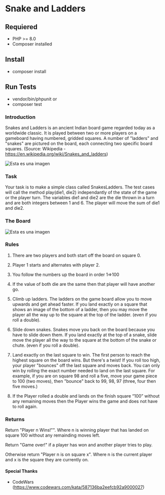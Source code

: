 # Snake and Ladders

## Requiered

- PHP >= 8.0
- Composer installed

## Install

- composer install

## Run Tests

- vendor/bin/phpunit
or
- composer test

### Introduction

Snakes and Ladders is an ancient Indian board game regarded today as a worldwide classic. It is played between two or more players on a gameboard having numbered, gridded squares. A number of "ladders" and "snakes" are pictured on the board, each connecting two specific board squares. (Source: Wikipedia - https://en.wikipedia.org/wiki/Snakes_and_ladders)

![Esta es una imagen](https://raw.githubusercontent.com/adrianeyre/codewars/master/Ruby/Authored/snakesandladders.jpg)

### Task

Your task is to make a simple class called SnakesLadders. The test cases will call the method play(die1, die2) independantly of the state of the game or the player turn. The variables die1 and die2 are the die thrown in a turn and are both integers between 1 and 6. The player will move the sum of die1 and die2.

### The Board

![Esta es una imagen](https://raw.githubusercontent.com/adrianeyre/codewars/master/Ruby/Authored/snakesandladdersboard.jpg)

### Rules

1.  There are two players and both start off the board on square 0.

2.  Player 1 starts and alternates with player 2.

3.  You follow the numbers up the board in order 1=>100

4.  If the value of both die are the same then that player will have another go.

5.  Climb up ladders. The ladders on the game board allow you to move upwards and get ahead faster. If you land exactly on a square that shows an image of the bottom of a ladder, then you may move the player all the way up to the square at the top of the ladder. (even if you roll a double).

6.  Slide down snakes. Snakes move you back on the board because you have to slide down them. If you land exactly at the top of a snake, slide move the player all the way to the square at the bottom of the snake or chute. (even if you roll a double).

7.  Land exactly on the last square to win. The first person to reach the highest square on the board wins. But there's a twist! If you roll too high, your player "bounces" off the last square and moves back. You can only win by rolling the exact number needed to land on the last square. For example, if you are on square 98 and roll a five, move your game piece to 100 (two moves), then "bounce" back to 99, 98, 97 (three, four then five moves.)

8.  If the Player rolled a double and lands on the finish square “100” without any remaining moves then the Player wins the game and does not have to roll again.

### Returns

Return "Player n Wins!"". Where n is winning player that has landed on square 100 without any remainding moves left.

Return "Game over!" if a player has won and another player tries to play.

Otherwise return "Player n is on square x". Where n is the current player and x is the square they are currently on.

#### Special Thanks

- CodeWars (https://www.codewars.com/kata/587136ba2eefcb92a9000027)